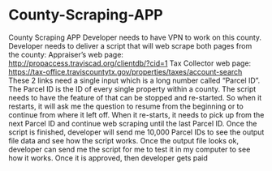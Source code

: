 # County-Scraping-APP
County Scraping APP
Developer needs to have VPN to work on this county.
Developer needs to deliver a script that will web scrape both pages from the county:
Appraiser’s web page:
http://propaccess.traviscad.org/clientdb/?cid=1
Tax Collector web page:
https://tax-office.traviscountytx.gov/properties/taxes/account-search
These 2 links need a single input which is a long number called “Parcel ID”. The Parcel ID is the ID of every single 
property within a county.
The script needs to have the feature of that can be stopped and re-started. So when it restarts, it will ask me the 
question to resume from the beginning or to continue from where it left off.
When it re-starts, it needs to pick up from the next Parcel ID and continue web scraping until the last Parcel ID. 
Once the script is finished, developer will send me 10,000 Parcel IDs to see the output file data and see how the 
script works. Once the output file looks ok, developer can send me the script for me to test it in my computer to 
see how it works. Once it is approved, then developer gets paid
